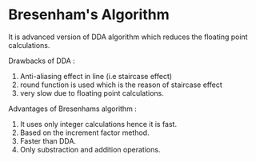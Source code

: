 # Bresenham's Algorithm

It is advanced version of DDA algorithm which reduces the floating point calculations.

Drawbacks of DDA :

1. Anti-aliasing effect in line (i.e staircase effect)
2. round function is used which is the reason of staircase effect
3. very slow due to floating point calculations.

Advantages of Bresenhams algorithm :

1. It uses only integer calculations hence it is fast.
2. Based on the increment factor method.
3. Faster than DDA.
4. Only substraction and addition operations.


